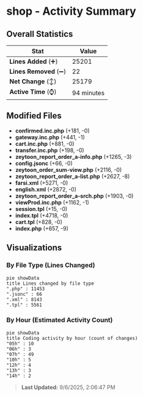 # shop - Activity Summary 

## Overall Statistics

| Stat                   | Value                                                             |
| ---------------------- | ----------------------------------------------------------------- |
| **Lines Added** (➕)   | 25201                                          |
| **Lines Removed** (➖) | 22                                        |
| **Net Change** (↕)    | 25179                |
| **Active Time** (⌚)   | 94 minutes |


## Modified Files
- **confirmed.inc.php** (+181, -0)
- **gateway.inc.php** (+441, -1)
- **cart.inc.php** (+881, -0)
- **transfer.inc.php** (+198, -0)
- **zeytoon_report_order_a-info.php** (+1265, -3)
- **config.jsonc** (+66, -0)
- **zeytoon_order_sum-view.php** (+2116, -0)
- **zeytoon_report_order_a-list.php** (+2627, -8)
- **farsi.xml** (+5271, -0)
- **english.xml** (+2872, -0)
- **zeytoon_report_order_a-srch.php** (+1903, -0)
- **viewProd.inc.php** (+1162, -1)
- **session.tpl** (+15, -0)
- **index.tpl** (+4718, -0)
- **cart.tpl** (+828, -0)
- **index.php** (+657, -9)

## Visualizations

### By File Type (Lines Changed)

```mermaid
pie showData
title Lines changed by file type
".php" : 11453
".jsonc" : 66
".xml" : 8143
".tpl" : 5561
```

### By Hour (Estimated Activity Count)

```mermaid
pie showData
title Coding activity by hour (count of changes)
"05h" : 10
"06h" : 3
"07h" : 49
"10h" : 5
"12h" : 4
"13h" : 3
"14h" : 2
```


> **Last Updated:** 9/6/2025, 2:06:47 PM
